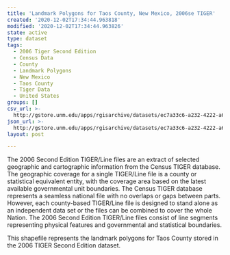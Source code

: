 ```yaml
---
title: 'Landmark Polygons for Taos County, New Mexico, 2006se TIGER'
created: '2020-12-02T17:34:44.963818'
modified: '2020-12-02T17:34:44.963826'
state: active
type: dataset
tags:
  - 2006 Tiger Second Edition
  - Census Data
  - County
  - Landmark Polygons
  - New Mexico
  - Taos County
  - Tiger Data
  - United States
groups: []
csv_url: >-
  http://gstore.unm.edu/apps/rgisarchive/datasets/ec7a33c6-a232-4222-a6a6-7342aedac6b0/tgr2006se_taos_lpy.derived.csv
json_url: >-
  http://gstore.unm.edu/apps/rgisarchive/datasets/ec7a33c6-a232-4222-a6a6-7342aedac6b0/tgr2006se_taos_lpy.derived.json
layout: post

---
```

The 2006 Second Edition TIGER/Line files are an extract of selected geographic and cartographic information from the Census TIGER database.  The geographic coverage for a single TIGER/Line file is a county or statistical equivalent entity, with the coverage area based on the latest available governmental unit boundaries. The Census TIGER database represents a seamless national file with no overlaps or gaps between parts.  However, each county-based TIGER/Line file is designed to stand alone as an independent data set or the files can be combined to cover the whole Nation.  The 2006 Second Edition  TIGER/Line files consist of line segments representing physical features and governmental and statistical boundaries.  

This shapefile represents the landmark polygons for Taos County stored in the 2006 TIGER Second Edition dataset.
